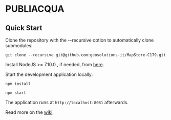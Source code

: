 PUBLIACQUA
==========

Quick Start
------------

Clone the repository with the --recursive option to automatically clone submodules:

`git clone --recursive git@github.com:geosolutions-it/MapStore-C179.git`

Install NodeJS >= 7.10.0 , if needed, from [here](https://nodejs.org/en/download/releases/).

Start the development application locally:

`npm install`

`npm start`

The application runs at `http://localhost:8081` afterwards.

Read more on the [wiki](git@github.com:geosolutions-it/MapStore-C179.git/wiki).
